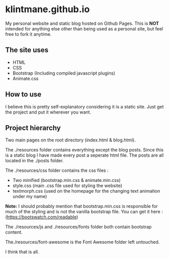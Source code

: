# klintmane.github.io

My personal website and static blog hosted on Github Pages.
This is **NOT** intended for anything else other than being used as a personal site, but feel free to fork it anytime.


## The site uses

- HTML
- CSS
- Bootstrap (Including compiled javascript plugins)
- Animate.css


## How to use

I believe this is pretty self-explanatory considering it is a static site. Just get the project and put it wherever you want.

## Project hierarchy

Two main pages on the root directory (index.html & blog.html).

The ./resources folder contains everything except the blog posts. Since this is a static blog I have made every post a seperate html file.
The posts are all located in the ./posts folder.

The ./resources/css folder contains the css files :
- Two minified (bootstrap.min.css & animate.min.css)
- style.css (main .css file used for styling the website)
- textmorph.css (used on the homepage for the changing text animation under my name)

**Note:** I should probably mention that bootstrap.min.css is responsible for much of the styling and is not the vanilla bootstrap file.
You can get it here : (https://bootswatch.com/readable)

The ./resources/js and ./resources/fonts folder both contain bootstrap content.

The./resources/font-awesome is the Font Awesome folder left untouched.


I think that is all.
